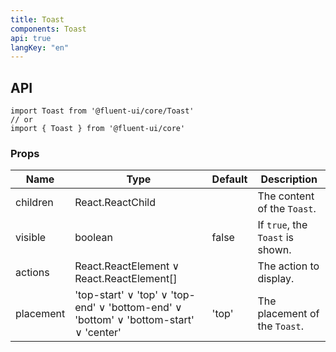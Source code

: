 ```yaml
---
title: Toast
components: Toast
api: true
langKey: "en"
---
```


## API

```
import Toast from '@fluent-ui/core/Toast'
// or
import { Toast } from '@fluent-ui/core'
```

### Props

| Name | Type | Default | Description |
| --- | --- | --- | --- |
| children | React.ReactChild |  | The content of the `Toast`. |
| visible | boolean | false | If `true`, the `Toast` is shown. |
| actions | React.ReactElement &or; React.ReactElement[] |  | The action to display. |
| placement | 'top-start' &or; 'top' &or; 'top-end' &or; 'bottom-end' &or; 'bottom' &or; 'bottom-start' &or; 'center' | 'top' | The placement of the `Toast`. |
